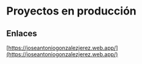 # Proyectos en producción
## Enlaces
 [https://joseantoniogonzalezjerez.web.app/](https://joseantoniogonzalezjerez.web.app/)